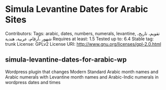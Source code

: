 # Simula Levantine Dates for Arabic Sites
Contributors: 
Tags: arabic, dates, numbers, numerals, levantine,  تقويم، تاريخ، شهور ،أرقام، عربية، هندية
Requires at least: 1.5
Tested up to: 6.4
Stable tag: trunk
License: GPLv2
License URI: http://www.gnu.org/licenses/gpl-2.0.html

## simula-levantine-dates-for-arabic-wp
Wordpress plugin that changes Modern Standard Arabic month names and Arabic numerals with Levantine month names and Arabic-Indic numerals in wordpress dates and times

